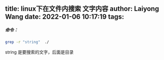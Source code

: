 title: linux下在文件内搜索 文字内容
author: Laiyong Wang
date: 2022-01-06 10:17:19
tags:
---
##### 命令：

```bash
grep -r "string"  ./
```

string 是要搜索的文字，后面是目录